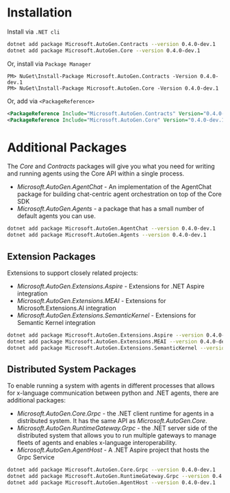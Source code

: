 # Installation

Install via `.NET cli`

```sh
dotnet add package Microsoft.AutoGen.Contracts --version 0.4.0-dev.1
dotnet add package Microsoft.AutoGen.Core --version 0.4.0-dev.1
```

Or, install via `Package Manager`

```pwsh
PM> NuGet\Install-Package Microsoft.AutoGen.Contracts -Version 0.4.0-dev.1
PM> NuGet\Install-Package Microsoft.AutoGen.Core -Version 0.4.0-dev.1
```

Or, add via `<PackageReference>`

```xml
<PackageReference Include="Microsoft.AutoGen.Contracts" Version="0.4.0-dev.1" />
<PackageReference Include="Microsoft.AutoGen.Core" Version="0.4.0-dev.1" />
```

# Additional Packages

The *Core* and *Contracts* packages will give you what you need for writing and running agents using the Core API within a single process. 

- *Microsoft.AutoGen.AgentChat* - An implementation of the AgentChat package for building chat-centric agent orchestration on top of the Core SDK
- *Microsoft.AutoGen.Agents* - a package that has a small number of default agents you can use.

```sh
dotnet add package Microsoft.AutoGen.AgentChat --version 0.4.0-dev.1
dotnet add package Microsoft.AutoGen.Agents --version 0.4.0-dev.1
```

## Extension Packages

Extensions to support closely related projects:

- *Microsoft.AutoGen.Extensions.Aspire* - Extensions for .NET Aspire integration
- *Microsoft.AutoGen.Extensions.MEAI* - Extensions for Microsoft.Extensions.AI integration
- *Microsoft.AutoGen.Extensions.SemanticKernel* - Extensions for Semantic Kernel integration

```sh
dotnet add package Microsoft.AutoGen.Extensions.Aspire --version 0.4.0-dev.1
dotnet add package Microsoft.AutoGen.Extensions.MEAI --version 0.4.0-dev.1
dotnet add package Microsoft.AutoGen.Extensions.SemanticKernel --version 0.4.0-dev.1
```

## Distributed System Packages

To enable running a system with agents in different processes that allows for x-language communication between python and .NET agents, there are additional packages:

- *Microsoft.AutoGen.Core.Grpc* - the .NET client runtime for agents in a distributed system. It has the same API as *Microsoft.AutoGen.Core*. 
- *Microsoft.AutoGen.RuntimeGateway.Grpc* - the .NET server side of the distributed system that allows you to run multiple gateways to manage fleets of agents and enables x-language interoperability.
- *Microsoft.AutoGen.AgentHost* - A .NET Aspire project that hosts the Grpc Service

```sh
dotnet add package Microsoft.AutoGen.Core.Grpc --version 0.4.0-dev.1
dotnet add package Microsoft.AutoGen.RuntimeGateway.Grpc --version 0.4.0-dev.1
dotnet add package Microsoft.AutoGen.AgentHost --version 0.4.0-dev.1
```